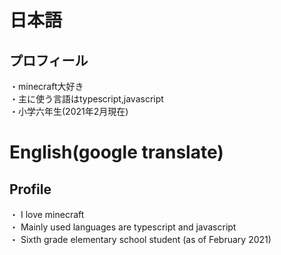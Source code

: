 # 日本語

## プロフィール

・minecraft大好き   
・主に使う言語はtypescript,javascript   
・小学六年生(2021年2月現在)

# English(google translate)

## Profile

・ I love minecraft   
・ Mainly used languages are typescript and javascript   
・ Sixth grade elementary school student (as of February 2021)   
